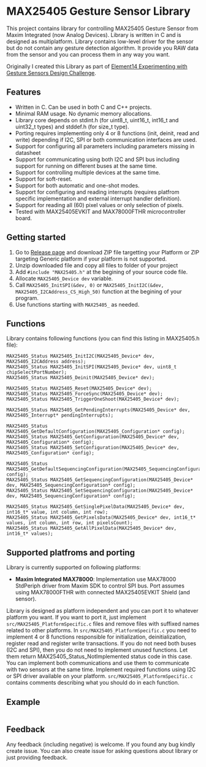 # MAX25405 Gesture Sensor Library

This project contains library for controlling MAX25405 Gesture Sensor from Maxim Integrated (now Analog Devices). Library is written in C and is designed as multiplatform. Library contains low-level driver for the sensor but do not contain any gesture detection algorithm. It provide you RAW data from the sensor and you can process them in any way you want.

Originally I created this Library as part of [Element14 Experimenting with Gesture Sensors Design Challenge](https://community.element14.com/challenges-projects/design-challenges/experimenting-with-gesture-sensors/w/documents/27726/experimenting-with-gesture-sensors).

## Features
- Written in C. Can be used in both C and C++ projects.
- Minimal RAM usage. No dynamic memory allocations.
- Library core depends on stdint.h (for uint8_t, uint16_t, int16_t and uint32_t types) and stddef.h (for size_t type).
- Porting requires implementing only 4 or 8 functions (init, deinit, read and write) depending if I2C, SPI or both communication interfaces are used.
- Support for configuring all parameters including parameters missing in datasheet
- Support for communicating using both I2C and SPI bus including support for running on different buses at the same time.
- Support for controlling multiple devices at the same time.
- Support for soft-reset.
- Support for both automatic and one-shot modes.
- Support for configuring and reading interrupts (requires platfrom specific implementation and external interrupt handler definition).
- Support for reading all (60) pixel values or only selection of pixels.
- Tested with MAX25405EVKIT and MAX78000FTHR microcontroller board.

## Getting started
1. Go to [Release page](https://github.com/misaz/MAX25405-Library/releases) and download ZIP file targetting your Platform or ZIP targeting Generic platform if your platform is not supported.
2. Unzip downloaded file and copy all files to folder of your project
3. Add `#include "MAX25405.h"` at the begining of your source code file.
4. Allocate `MAX25405_Device dev` variable.
5. Call `MAX25405_InitSPI(&dev, 0)` or `MAX25405_InitI2C(&dev, MAX25405_I2CAddress_CS_High_50)` function at the begining of your program.
6. Use functions starting with `MAX25405_` as needed.

## Functions
Library contains following functions (you can find this listing in MAX25405.h file):

```
MAX25405_Status MAX25405_InitI2C(MAX25405_Device* dev, MAX25405_I2CAddress address);
MAX25405_Status MAX25405_InitSPI(MAX25405_Device* dev, uint8_t chipSelectPortNumber);
MAX25405_Status MAX25405_Deinit(MAX25405_Device* dev);

MAX25405_Status MAX25405_Reset(MAX25405_Device* dev);
MAX25405_Status MAX25405_ForceSync(MAX25405_Device* dev);
MAX25405_Status MAX25405_TriggerOneShoot(MAX25405_Device* dev);

MAX25405_Status MAX25405_GetPendingInterrupts(MAX25405_Device* dev, MAX25405_Interrupt* pendingInterrupts);

MAX25405_Status MAX25405_GetDefaultConfiguration(MAX25405_Configuration* config);
MAX25405_Status MAX25405_GetConfiguration(MAX25405_Device* dev, MAX25405_Configuration* config);
MAX25405_Status MAX25405_SetConfiguration(MAX25405_Device* dev, MAX25405_Configuration* config);

MAX25405_Status MAX25405_GetDefaultSequencingConfiguration(MAX25405_SequencingConfiguration* config);
MAX25405_Status MAX25405_GetSequencingConfiguration(MAX25405_Device* dev, MAX25405_SequencingConfiguration* config);
MAX25405_Status MAX25405_SetSequencingConfiguration(MAX25405_Device* dev, MAX25405_SequencingConfiguration* config);

MAX25405_Status MAX25405_GetSinglePixelData(MAX25405_Device* dev, int16_t* value, int column, int row);
MAX25405_Status MAX25405_GetPixelsData(MAX25405_Device* dev, int16_t* values, int column, int row, int pixelsCount);
MAX25405_Status MAX25405_GetAllPixelData(MAX25405_Device* dev, int16_t* values);
```

## Supported platfroms and porting
Library is currently supported on following platforms:

- **Maxim Integrated MAX78000**: Implementation use MAX78000 StdPeriph driver from Maxim SDK to control SPI bus. Port assumes using MAX78000FTHR with connected MAX25405EVKIT Shield (and sensor).

Library is designed as platform independent and you can port it to whatever platform you want. If you want to port it, just implement `src/MAX25405_PlatformSpecific.c` files and remove files with suffixed names related to other platforms. In `src/MAX25405_PlatformSpecific.c` you need to implement 4 or 8 functions responsible for initialization, deinitialization, register read and register write transactions. If you do not need both buses (I2C and SPI), then you do not need to implement unused functions. Let them return MAX25405_Status_NotImplemented status code in this case. You can implement both communications and use them to communicate with two sensors at the same time. Implement required functions using I2C or SPI driver available on your platform. `src/MAX25405_PlatformSpecific.c` contains comments describing what you should do in each function.

## Example

```

```

## Feedback
Any feedback (including negative) is welcome. If you found any bug kindly create issue. You can also create issue for asking questions about library or just providing feedback.
